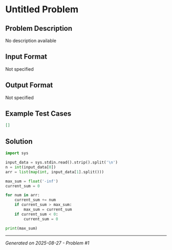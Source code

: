 # Untitled Problem

## Problem Description
No description available

## Input Format
Not specified

## Output Format
Not specified

## Example Test Cases
```json
[]
```

## Solution
```python
import sys

input_data = sys.stdin.read().strip().split('\n')
n = int(input_data[0])
arr = list(map(int, input_data[1].split()))

max_sum = float('-inf')
current_sum = 0

for num in arr:
    current_sum += num
    if current_sum > max_sum:
        max_sum = current_sum
    if current_sum < 0:
        current_sum = 0

print(max_sum)
```

---
*Generated on 2025-08-27 - Problem #1*
